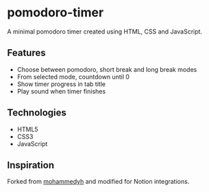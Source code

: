 # pomodoro-timer
A minimal pomodoro timer created using HTML, CSS and JavaScript.

## Features
- Choose between pomodoro, short break and long break modes
- From selected mode, countdown until 0
- Show timer progress in tab title
- Play sound when timer finishes

## Technologies
- HTML5
- CSS3
- JavaScript

## Inspiration
Forked from [mohammedyh](https://github.com/mohammedyh/pomodoro-timer) and modified for Notion integrations.
